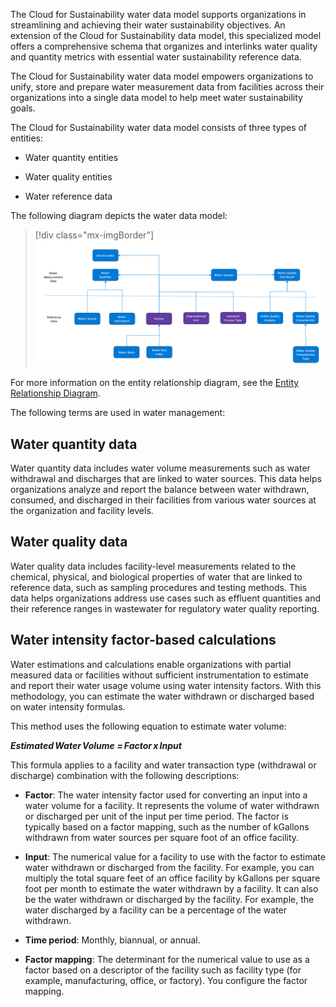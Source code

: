 The Cloud for Sustainability water data model supports organizations in streamlining and achieving their water sustainability objectives. An extension of the Cloud for Sustainability data model, this specialized model offers a comprehensive schema that organizes and interlinks water quality and quantity metrics with essential water sustainability reference data.

The Cloud for Sustainability water data model empowers organizations to unify, store and prepare water measurement data from facilities across their organizations into a single data model to help meet water sustainability goals.

The Cloud for Sustainability water data model consists of three types of entities:

- Water quantity entities

- Water quality entities

- Water reference data

The following diagram depicts the water data model:

> [!div class="mx-imgBorder"]
> [![Diagram of the water data model showing water measurement data and reference data.](../media/water-data-model.png)](../media/water-data-model.png#lightbox)

For more information on the entity relationship diagram, see the [Entity Relationship Diagram](/industry/sustainability/water-data-model-intro?azure-portal=true#entity-relationship-diagram).

The following terms are used in water management:

## Water quantity data

Water quantity data includes water volume measurements such as water withdrawal and discharges that are linked to water sources. This data helps organizations analyze and report the balance between water withdrawn, consumed, and discharged in their facilities from various water sources at the organization and facility levels.

## Water quality data

Water quality data includes facility-level measurements related to the chemical, physical, and biological properties of water that are linked to reference data, such as sampling procedures and testing methods. This data helps organizations address use cases such as effluent quantities and their reference ranges in wastewater for regulatory water quality reporting.

## Water intensity factor-based calculations

Water estimations and calculations enable organizations with partial measured data or facilities without sufficient instrumentation to estimate and report their water usage volume using water intensity factors. With this methodology, you can estimate the water withdrawn or discharged based on water intensity formulas.

This method uses the following equation to estimate water volume:

***Estimated Water Volume = Factor x Input***

This formula applies to a facility and water transaction type (withdrawal or discharge) combination with the following descriptions:

- **Factor**: The water intensity factor used for converting an input into a water volume for a facility. It represents the volume of water withdrawn or discharged per unit of the input per time period. The factor is typically based on a factor mapping, such as the number of kGallons withdrawn from water sources per square foot of an office facility.

- **Input**: The numerical value for a facility to use with the factor to estimate water withdrawn or discharged from the facility. For example, you can multiply the total square feet of an office facility by kGallons per square foot per month to estimate the water withdrawn by a facility. It can also be the water withdrawn or discharged by the facility. For example, the water discharged by a facility can be a percentage of the water withdrawn.

- **Time period**: Monthly, biannual, or annual.

- **Factor mapping**: The determinant for the numerical value to use as a factor based on a descriptor of the facility such as facility type (for example, manufacturing, office, or factory). You configure the factor mapping.

